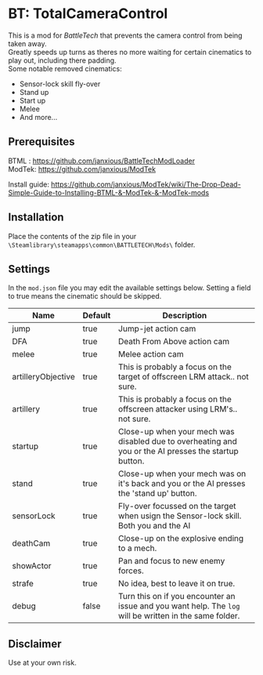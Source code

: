 # BT: TotalCameraControl
This is a mod for *BattleTech* that prevents the camera control from being taken away.    
Greatly speeds up turns as theres no more waiting for certain cinematics to play out, including there padding.   
Some notable removed cinematics:
- Sensor-lock skill fly-over
- Stand up
- Start up
- Melee
- And more...

## Prerequisites

BTML : https://github.com/janxious/BattleTechModLoader   
ModTek: https://github.com/janxious/ModTek

Install guide: https://github.com/janxious/ModTek/wiki/The-Drop-Dead-Simple-Guide-to-Installing-BTML-&-ModTek-&-ModTek-mods

## Installation
Place the contents of the zip file in your `\Steamlibrary\steamapps\common\BATTLETECH\Mods\` folder.

## Settings
In the `mod.json` file you may edit the available settings below.
Setting a field to true means the cinematic should be skipped. 


| Name  | Default | Description |
| ----- | --- | -------------|
| jump  | true  | Jump-jet action cam |
| DFA  | true  | Death From Above action cam |
| melee  | true  | Melee action cam|
| artilleryObjective  | true  | This is probably a focus on the target of offscreen LRM attack.. not sure. |
| artillery  | true  | This is probably a focus on the offscreen attacker using LRM's.. not sure. |
| startup  | true  | Close-up when your mech was disabled due to overheating and you or the AI presses the startup button. |
| stand  | true  | Close-up when your mech was on it's back and you or the AI presses the 'stand up' button. |
| sensorLock  | true  | Fly-over focussed on the target when usign the Sensor-lock skill. Both you and the AI |
| deathCam  | true  | Close-up on the explosive ending to a mech. |
| showActor  | true  | Pan and focus to new enemy forces. |
| strafe  | true  | No idea, best to leave it on true. |
| debug  | false  | Turn this on if you encounter an issue and you want help. The `log` will be written in the same folder. |


## Disclaimer 
Use at your own risk.